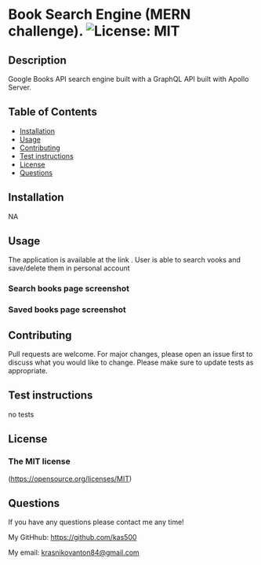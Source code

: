 # Book Search Engine (MERN challenge). ![License: MIT](https://img.shields.io/badge/License-MIT-yellow.svg)

## Description
  
Google Books API search engine built with a GraphQL API built with Apollo Server. 

## Table of Contents
- [Installation](#installation)
- [Usage](#usage)
- [Contributing](#contributing)
- [Test instructions](#test-instructions)
- [License](#tlicense)
- [Questions](#questions)

## Installation
NA  

## Usage
  
The application is available at the link . User is able to search vooks and save/delete them in personal account

### Search books page screenshot


### Saved books page screenshot


## Contributing

Pull requests are welcome. For major changes, please open an issue first to discuss what you would like to change. Please make sure to update tests as appropriate.

## Test instructions

no tests

## License

### The MIT license
  (https://opensource.org/licenses/MIT)

## Questions

If you have any questions please contact me any time!

My GitHhub: <https://github.com/kas500>

My email: <krasnikovanton84@gmail.com>
